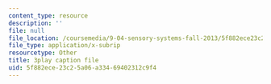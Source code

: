 ```yaml
---
content_type: resource
description: ''
file: null
file_location: /coursemedia/9-04-sensory-systems-fall-2013/5f882ece23c25a06a33469402312c9f4_vPXTDpXwBs0.vtt
file_type: application/x-subrip
resourcetype: Other
title: 3play caption file
uid: 5f882ece-23c2-5a06-a334-69402312c9f4
---
```

